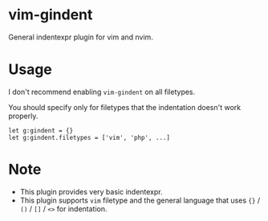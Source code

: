 # vim-gindent

General indentexpr plugin for vim and nvim.

# Usage

I don't recommend enabling `vim-gindent` on all filetypes.

You should specify only for filetypes that the indentation doesn't work properly.

```
let g:gindent = {}
let g:gindent.filetypes = ['vim', 'php', ...]
```

# Note

- This plugin provides very basic indentexpr.
- This plugin supports `vim` filetype and the general language that uses `{}` / `()` / `[]` / `<>` for indentation.

